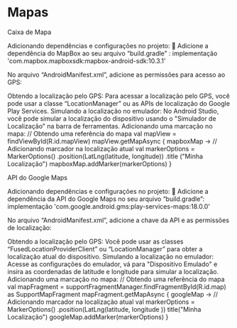 # Mapas
Caixa de Mapa

Adicionando dependências e configurações no projeto:  Adicione a dependência do MapBox ao seu arquivo “build.gradle” :
implementação 'com.mapbox.mapboxsdk:mapbox-android-sdk:10.3.1'

No arquivo “AndroidManifest.xml”, adicione as permissões para acesso ao GPS:

Obtendo a localização pelo GPS: Para acessar a localização pelo GPS, você pode usar a classe “LocationManager” ou as APIs de localização do Google Play Services.
Simulando a localização no emulador: No Android Studio, você pode simular a localização do dispositivo usando o "Simulador de Localização" na barra de ferramentas.
Adicionando uma marcação no mapa:
// Obtendo uma referência do mapa val mapView = findViewById(R.id.mapView) mapView.getMapAsync { mapboxMap -> // Adicionando marcador na localização atual val markerOptions = MarkerOptions() .position(LatLng(latitude, longitude)) .title ("Minha Localização") mapboxMap.addMarker(markerOptions) }

API do Google Maps

Adicionando dependências e configurações no projeto:  Adicione a dependência da API do Google Maps no seu arquivo “build.gradle”:
implementação 'com.google.android.gms:play-services-maps:18.0.0'

No arquivo “AndroidManifest.xml”, adicione a chave da API e as permissões de localização:

Obtendo a localização pelo GPS: Você pode usar as classes “FusedLocationProviderClient” ou “LocationManager” para obter a localização atual do dispositivo.
Simulando a localização no emulador: Acesse as configurações do emulador, vá para "Dispositivo Emulado" e insira as coordenadas de latitude e longitude para simular a localização.
Adicionando uma marcação no mapa:
// Obtendo uma referência do mapa val mapFragment = supportFragmentManager.findFragmentById(R.id.map) as SupportMapFragment mapFragment.getMapAsync { googleMap -> // Adicionando marcador na localização atual val markerOptions = MarkerOptions() .position(LatLng(latitude, longitude )) title("Minha Localização") googleMap.addMarker(markerOptions) }
